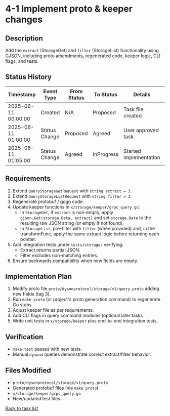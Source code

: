 # 4-1 Implement proto & keeper changes

## Description
Add the `extract` (StorageGet) and `filter` (StorageList) functionality using GJSON, including proto amendments, regenerated code, keeper logic, CLI flags, and tests.

## Status History
| Timestamp | Event Type | From Status | To Status | Details | User |
|-----------|------------|-------------|-----------|---------|------|
| 2025-06-11 00:00:00 | Created | N/A | Proposed | Task file created | ai-agent |
| 2025-06-11 01:00:00 | Status Change | Proposed | Agreed | User approved task | user |
| 2025-06-11 01:05:00 | Status Change | Agreed | InProgress | Started implementation | ai-agent |

## Requirements
1. Extend `QueryStorageGetRequest` with `string extract = 3`.
2. Extend `QueryStorageListRequest` with `string filter = 3`.
3. Regenerate protobuf / gogo code.
4. Update keeper functions in `x/storage/keeper/grpc_query.go`:
   * In `StorageGet`, if `extract` is non-empty, apply `gjson.Get(storage.Data, extract)` and set `storage.Data` to the resulting raw JSON string (or empty if not found).
   * In `StorageList`, pre-filter with `filter` (when provided) and, in the transformFunc, apply the same extract logic before returning each pointer.
5. Add integration tests under `tests/storage/` verifying:
   * Extract returns partial JSON.
   * Filter excludes non-matching entries.
6. Ensure backwards compatibility when new fields are empty.

## Implementation Plan
1. Modify proto file `proto/dysonprotocol/storage/v1/query.proto` adding new fields (tag 3).
2. Run `make proto` (or project's proto generation command) to regenerate Go stubs.
3. Adjust keeper file as per requirements.
4. Add CLI flags in query command modules (optional later task).
5. Write unit tests in `x/storage/keeper` plus end-to-end integration tests.

## Verification
* `make test` passes with new tests.
* Manual `dysond` queries demonstrate correct extract/filter behavior.

## Files Modified
* `proto/dysonprotocol/storage/v1/query.proto`
* Generated protobuf files (via `make proto`)
* `x/storage/keeper/grpc_query.go`
* New/updated test files.

[Back to task list](./tasks.md) 